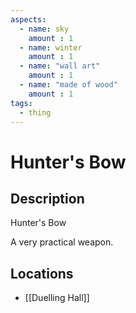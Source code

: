 ```yaml
---
aspects: 
  - name: sky
    amount : 1
  - name: winter
    amount : 1
  - name: "wall art"
    amount : 1
  - name: "made of wood"
    amount : 1
tags:
  - thing
---
```


# Hunter's Bow

## Description
Hunter's Bow

A very practical weapon.
## Locations
- [[Duelling Hall]]